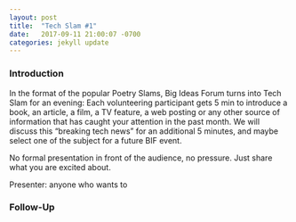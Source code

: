 ```yaml
---
layout: post
title:  "Tech Slam #1"
date:   2017-09-11 21:00:07 -0700
categories: jekyll update
---
```


### Introduction

In the format of the popular Poetry Slams, Big Ideas Forum turns into Tech Slam for an evening: Each volunteering participant gets 5 min to introduce a book, an article, a film, a TV feature, a web posting or any other source of information that has caught your attention in the past month. We will discuss this “breaking tech news” for an additional 5 minutes, and maybe select one of the subject for a future BIF event.

No formal presentation in front of the audience, no pressure. Just share what you are excited about.

Presenter: anyone who wants to

### Follow-Up

